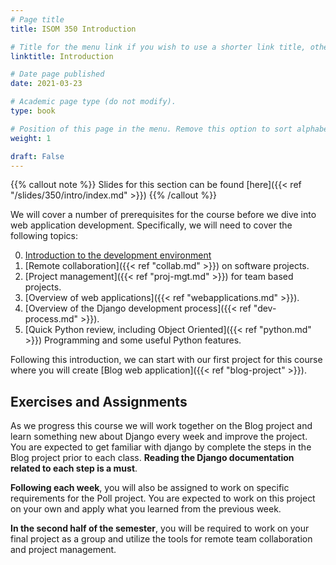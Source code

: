 ```yaml
---
# Page title
title: ISOM 350 Introduction

# Title for the menu link if you wish to use a shorter link title, otherwise remove this option.
linktitle: Introduction

# Date page published
date: 2021-03-23

# Academic page type (do not modify).
type: book

# Position of this page in the menu. Remove this option to sort alphabetically.
weight: 1

draft: False
---
```


{{% callout note %}}
Slides for this section can be found [here]({{< ref "/slides/350/intro/index.md" >}})
{{% /callout %}}

We will cover a number of prerequisites for the course before we dive into web application development. Specifically, we will need to cover the following topics:

0. [Introduction to the development environment]()
1. [Remote collaboration]({{< ref "collab.md" >}}) on software projects.
2. [Project management]({{< ref "proj-mgt.md" >}}) for team based projects.
3. [Overview of web applications]({{< ref "webapplications.md" >}}).
4. [Overview of the Django development process]({{< ref "dev-process.md" >}}).
5. [Quick Python review, including Object Oriented]({{< ref "python.md" >}}) Programming and some useful Python features.

Following this introduction, we can start with our first project for this course where you will create [Blog web application]({{< ref "blog-project" >}}).

## Exercises and Assignments

As we progress this course we will work together on the Blog project and learn something new about Django every week and improve the project. You are expected to get familiar with django by complete the steps in the Blog project prior to each class. **Reading the Django documentation related to each step is a must**.

**Following each week**, you will also be assigned to work on specific requirements for the Poll project. You are expected to work on this project on your own and apply what you learned from the previous week.

**In the second half of the semester**, you will be required to work on your final project as a group and utilize the tools for remote team collaboration and project management.
